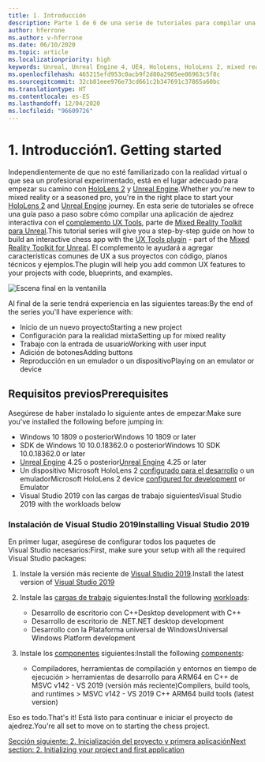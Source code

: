 ```yaml
---
title: 1. Introducción
description: Parte 1 de 6 de una serie de tutoriales para compilar una aplicación de ajedrez con Unreal Engine 4 y el complemento UX Tools de Mixed Reality Toolkit
author: hferrone
ms.author: v-hferrone
ms.date: 06/10/2020
ms.topic: article
ms.localizationpriority: high
keywords: Unreal, Unreal Engine 4, UE4, HoloLens, HoloLens 2, mixed reality, tutorial, getting started, mrtk, uxt, UX Tools, documentation, mixed reality headset, windows mixed reality headset, virtual reality headset
ms.openlocfilehash: 465215efd953c0acb9f2d80a2905ee06963c5f8c
ms.sourcegitcommit: 32cb81eee976e73cd661c2b347691c37865a60bc
ms.translationtype: HT
ms.contentlocale: es-ES
ms.lasthandoff: 12/04/2020
ms.locfileid: "96609726"
---
```

# <a name="1-getting-started"></a><span data-ttu-id="8eacd-104">1. Introducción</span><span class="sxs-lookup"><span data-stu-id="8eacd-104">1. Getting started</span></span>

<span data-ttu-id="8eacd-105">Independientemente de que no esté familiarizado con la realidad virtual o que sea un profesional experimentado, está en el lugar adecuado para empezar su camino con [HoloLens 2](https://docs.microsoft.com/windows/mixed-reality/) y [Unreal Engine](https://www.unrealengine.com/en-US/).</span><span class="sxs-lookup"><span data-stu-id="8eacd-105">Whether you're new to mixed reality or a seasoned pro, you're in the right place to start your [HoloLens 2](https://docs.microsoft.com/windows/mixed-reality/) and [Unreal Engine](https://www.unrealengine.com/en-US/) journey.</span></span> <span data-ttu-id="8eacd-106">En esta serie de tutoriales se ofrece una guía paso a paso sobre cómo compilar una aplicación de ajedrez interactiva con el [complemento UX Tools](https://github.com/microsoft/MixedReality-UXTools-Unreal), parte de [Mixed Reality Toolkit para Unreal](https://github.com/microsoft/MixedRealityToolkit-Unreal).</span><span class="sxs-lookup"><span data-stu-id="8eacd-106">This tutorial series will give you a step-by-step guide on how to build an interactive chess app with the [UX Tools plugin](https://github.com/microsoft/MixedReality-UXTools-Unreal) - part of the [Mixed Reality Toolkit for Unreal](https://github.com/microsoft/MixedRealityToolkit-Unreal).</span></span> <span data-ttu-id="8eacd-107">El complemento le ayudará a agregar características comunes de UX a sus proyectos con código, planos técnicos y ejemplos.</span><span class="sxs-lookup"><span data-stu-id="8eacd-107">The plugin will help you add common UX features to your projects with code, blueprints, and examples.</span></span> 

![Escena final en la ventanilla](images/unreal-uxt/5-endscene.PNG)

<span data-ttu-id="8eacd-109">Al final de la serie tendrá experiencia en las siguientes tareas:</span><span class="sxs-lookup"><span data-stu-id="8eacd-109">By the end of the series you'll have experience with:</span></span>
* <span data-ttu-id="8eacd-110">Inicio de un nuevo proyecto</span><span class="sxs-lookup"><span data-stu-id="8eacd-110">Starting a new project</span></span>
* <span data-ttu-id="8eacd-111">Configuración para la realidad mixta</span><span class="sxs-lookup"><span data-stu-id="8eacd-111">Setting up for mixed reality</span></span>
* <span data-ttu-id="8eacd-112">Trabajo con la entrada de usuario</span><span class="sxs-lookup"><span data-stu-id="8eacd-112">Working with user input</span></span>
* <span data-ttu-id="8eacd-113">Adición de botones</span><span class="sxs-lookup"><span data-stu-id="8eacd-113">Adding buttons</span></span>
* <span data-ttu-id="8eacd-114">Reproducción en un emulador o un dispositivo</span><span class="sxs-lookup"><span data-stu-id="8eacd-114">Playing on an emulator or device</span></span>

## <a name="prerequisites"></a><span data-ttu-id="8eacd-115">Requisitos previos</span><span class="sxs-lookup"><span data-stu-id="8eacd-115">Prerequisites</span></span>

<span data-ttu-id="8eacd-116">Asegúrese de haber instalado lo siguiente antes de empezar:</span><span class="sxs-lookup"><span data-stu-id="8eacd-116">Make sure you've installed the following before jumping in:</span></span>
* <span data-ttu-id="8eacd-117">Windows 10 1809 o posterior</span><span class="sxs-lookup"><span data-stu-id="8eacd-117">Windows 10 1809 or later</span></span>
* <span data-ttu-id="8eacd-118">SDK de Windows 10 10.0.18362.0 o posterior</span><span class="sxs-lookup"><span data-stu-id="8eacd-118">Windows 10 SDK 10.0.18362.0 or later</span></span>
* <span data-ttu-id="8eacd-119">[Unreal Engine](https://www.unrealengine.com/en-US/get-now) 4.25 o posterior</span><span class="sxs-lookup"><span data-stu-id="8eacd-119">[Unreal Engine](https://www.unrealengine.com/en-US/get-now) 4.25 or later</span></span>
* <span data-ttu-id="8eacd-120">Un dispositivo Microsoft HoloLens 2 [configurado para el desarrollo](../../platform-capabilities-and-apis/using-visual-studio.md#enabling-developer-mode) o un emulador</span><span class="sxs-lookup"><span data-stu-id="8eacd-120">Microsoft HoloLens 2 device [configured for development](../../platform-capabilities-and-apis/using-visual-studio.md#enabling-developer-mode) or Emulator</span></span>
* <span data-ttu-id="8eacd-121">Visual Studio 2019 con las cargas de trabajo siguientes</span><span class="sxs-lookup"><span data-stu-id="8eacd-121">Visual Studio 2019 with the workloads below</span></span>

### <a name="installing-visual-studio-2019"></a><span data-ttu-id="8eacd-122">Instalación de Visual Studio 2019</span><span class="sxs-lookup"><span data-stu-id="8eacd-122">Installing Visual Studio 2019</span></span>

<span data-ttu-id="8eacd-123">En primer lugar, asegúrese de configurar todos los paquetes de Visual Studio necesarios:</span><span class="sxs-lookup"><span data-stu-id="8eacd-123">First, make sure your setup with all the required Visual Studio packages:</span></span>
1. <span data-ttu-id="8eacd-124">Instale la versión más reciente de [Visual Studio 2019](https://visualstudio.microsoft.com/downloads/).</span><span class="sxs-lookup"><span data-stu-id="8eacd-124">Install the latest version of [Visual Studio 2019](https://visualstudio.microsoft.com/downloads/)</span></span>
2. <span data-ttu-id="8eacd-125">Instale las [cargas de trabajo](https://docs.microsoft.com/visualstudio/install/modify-visual-studio?#modify-workloads) siguientes:</span><span class="sxs-lookup"><span data-stu-id="8eacd-125">Install the following [workloads](https://docs.microsoft.com/visualstudio/install/modify-visual-studio?#modify-workloads):</span></span>
    * <span data-ttu-id="8eacd-126">Desarrollo de escritorio con C++</span><span class="sxs-lookup"><span data-stu-id="8eacd-126">Desktop development with C++</span></span>
    * <span data-ttu-id="8eacd-127">Desarrollo de escritorio de .NET</span><span class="sxs-lookup"><span data-stu-id="8eacd-127">.NET desktop development</span></span>
    * <span data-ttu-id="8eacd-128">Desarrollo con la Plataforma universal de Windows</span><span class="sxs-lookup"><span data-stu-id="8eacd-128">Universal Windows Platform development</span></span>

3. <span data-ttu-id="8eacd-129">Instale los [componentes](https://docs.microsoft.com/visualstudio/install/modify-visual-studio?#modify-individual-components) siguientes:</span><span class="sxs-lookup"><span data-stu-id="8eacd-129">Install the following [components](https://docs.microsoft.com/visualstudio/install/modify-visual-studio?#modify-individual-components):</span></span>
    * <span data-ttu-id="8eacd-130">Compiladores, herramientas de compilación y entornos en tiempo de ejecución > herramientas de desarrollo para ARM64 en C++ de MSVC v142 - VS 2019 (versión más reciente)</span><span class="sxs-lookup"><span data-stu-id="8eacd-130">Compilers, build tools, and runtimes > MSVC v142 - VS 2019 C++ ARM64 build tools (latest version)</span></span>

<span data-ttu-id="8eacd-131">Eso es todo.</span><span class="sxs-lookup"><span data-stu-id="8eacd-131">That's it!</span></span> <span data-ttu-id="8eacd-132">Está listo para continuar e iniciar el proyecto de ajedrez.</span><span class="sxs-lookup"><span data-stu-id="8eacd-132">You're all set to move on to starting the chess project.</span></span>

[<span data-ttu-id="8eacd-133">Sección siguiente: 2. Inicialización del proyecto y primera aplicación</span><span class="sxs-lookup"><span data-stu-id="8eacd-133">Next section: 2. Initializing your project and first application</span></span>](unreal-uxt-ch2.md)